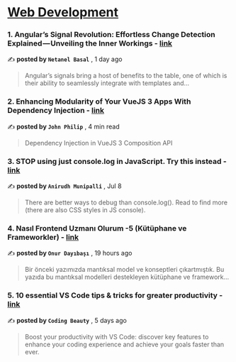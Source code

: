 
<h1><a href=https://medium.com/tag/web-development/recommended target="_blank" rel="noopener noreferrer">Web Development</a></h1>
<h3>1. Angular’s Signal Revolution: Effortless Change Detection Explained — Unveiling the Inner Workings - <a href=https://medium.com/netanelbasal/angulars-signal-revolution-effortless-change-detection-explained-unveiling-the-inner-workings-8a5e44c95b65?source=tag_recommended_feed---------0-84----------web_development----------8834b09e_598d_48c4_b36f_09b36fc770c6------- target="_blank" rel="noopener noreferrer">link</a></h3>

✍️ **posted by `Netanel Basal`** <date> , 1 day ago</date>

<blockquote>Angular’s signals bring a host of benefits to the table, one of which is their ability to seamlessly integrate with templates and…</blockquote>

<h3>2. Enhancing Modularity of Your VueJS 3 Apps With Dependency Injection - <a href=https://medium.com/javascript-in-plain-english/enhancing-modularity-of-your-vuejs-3-apps-with-dependency-injection-761d287d5da1?source=tag_recommended_feed---------1-107----------web_development----------8834b09e_598d_48c4_b36f_09b36fc770c6------- target="_blank" rel="noopener noreferrer">link</a></h3>

✍️ **posted by `John Philip`** <date> , 4 min read</date>

<blockquote>Dependency Injection in VueJS 3 Composition API</blockquote>

<h3>3. STOP using just console.log in JavaScript. Try this instead - <a href=https://medium.com/@anirudh.munipalli/stop-using-console-log-in-javascript-try-these-instead-72490d895a24?source=tag_recommended_feed---------2-85----------web_development----------8834b09e_598d_48c4_b36f_09b36fc770c6------- target="_blank" rel="noopener noreferrer">link</a></h3>

✍️ **posted by `Anirudh Munipalli`** <date> , Jul 8</date>

<blockquote>There are better ways to debug than console.log(). Read to find more (there are also CSS styles in JS console).</blockquote>

<h3>4. Nasıl Frontend Uzmanı Olurum -5 (Kütüphane ve Frameworkler) - <a href=https://medium.com/frontend-development-with-js/nasıl-frontend-uzmanı-olurum-5-kütüphane-ve-frameworkler-d342b0a966fc?source=tag_recommended_feed---------3-84----------web_development----------8834b09e_598d_48c4_b36f_09b36fc770c6------- target="_blank" rel="noopener noreferrer">link</a></h3>

✍️ **posted by `Onur Dayıbaşı`** <date> , 19 hours ago</date>

<blockquote>Bir önceki yazımızda mantıksal model ve konseptleri çıkartmıştık. Bu yazıda bu mantıksal modelleri destekleyen kütüphane ve framework…</blockquote>

<h3>5. 10 essential VS Code tips & tricks for greater productivity - <a href=https://medium.com/dev-genius/vscode-tips-tricks-98c6e2258626?source=tag_recommended_feed---------4-107----------web_development----------8834b09e_598d_48c4_b36f_09b36fc770c6------- target="_blank" rel="noopener noreferrer">link</a></h3>

✍️ **posted by `Coding Beauty`** <date> , 5 days ago</date>

<blockquote>Boost your productivity with VS Code: discover key features to enhance your coding experience and achieve your goals faster than ever.</blockquote>


